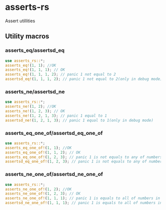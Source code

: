 # asserts-rs
Assert utillities


## Utility macros
### asserts_eq/assertsd_eq
```rust
use asserts_rs::*;
asserts_eq!(1, 1); //OK
asserts_eq!(1, 1, 1); // OK
asserts_eq!(1, 1, 1, 2); // panic 1 not equal to 2
assertsd_eq!(1, 1, 1, 2); // panic 1 not equal to 2(only in debug mode)
```

### asserts_ne/assertsd_ne
```rust
use asserts_rs::*;
asserts_ne!(1, 2); //OK
asserts_ne!(1, 2, 3); // OK
asserts_ne!(1, 2, 1, 3); // panic 1 equal to 1
assertsd_ne!(1, 2, 1, 3); // panic 1 equal to 1(only in debug mode)
```

### asserts_eq_one_of/assertsd_eq_one_of
```rust
use asserts_rs::*;
asserts_eq_one_of!(1, 1); //OK
asserts_eq_one_of!(1, 1, 2); // OK
asserts_eq_one_of!(1, 2, 3); // panic 1 is not equals to any of numbers in (2, 3)s
assertsd_eq_one_of!(1, 2, 3); // panic 1 is not equals to any of numbers in (2, 3)s(only in debug mode)
```

### asserts_ne_one_of/assertsd_ne_one_of
```rust
use asserts_rs::*;
asserts_ne_one_of!(1, 2); //OK
asserts_ne_one_of!(1, 2, 3); // OK
asserts_ne_one_of!(1, 1, 1); // panic 1 is equals to all of numbers in (1, 1)
assertsd_ne_one_of!(1, 1, 1); // panic 1 is equals to all of numbers in (1, 1)(only in debug mode)
```
